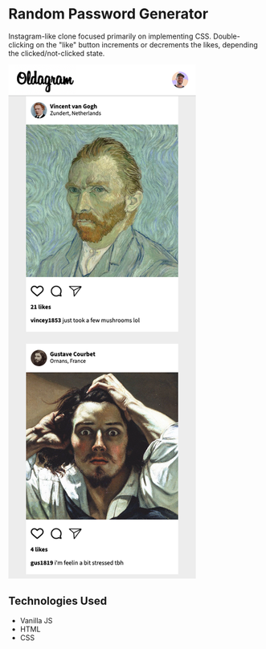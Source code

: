 # Random Password Generator
Instagram-like clone focused primarily on implementing CSS. Double-clicking on the "like" button increments or decrements the likes, depending the clicked/not-clicked state. 

![oldagram project screenshot](images/oldagram_screenshot.png)

## Technologies Used
- Vanilla JS
- HTML
- CSS